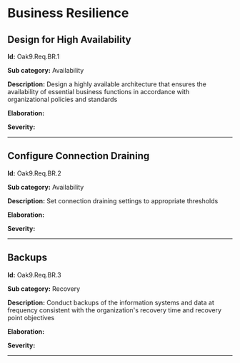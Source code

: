# Business Resilience

## Design for High Availability

**Id:** Oak9.Req.BR.1

**Sub category:** Availability

**Description:** Design a highly available architecture that ensures the availability of essential business functions in accordance with organizational policies and standards

**Elaboration:** 

**Severity:** 

---

## Configure Connection Draining

**Id:** Oak9.Req.BR.2

**Sub category:** Availability

**Description:** Set connection draining settings to appropriate thresholds

**Elaboration:** 

**Severity:** 

---

## Backups

**Id:** Oak9.Req.BR.3

**Sub category:** Recovery

**Description:** Conduct backups of the information systems and data at frequency consistent with the organization's recovery time and recovery point objectives

**Elaboration:** 

**Severity:** 

---

